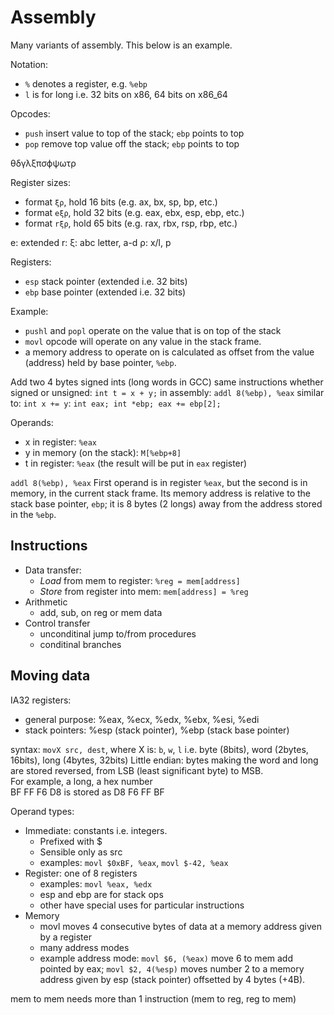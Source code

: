 # Assembly

Many variants of assembly. This below is an example.

Notation:
- `%` denotes a register, e.g. `%ebp`
- `l` is for long i.e. 32 bits on x86, 64 bits on x86_64

Opcodes:
- `push` insert value to top of the stack; `ebp` points to top
- `pop`  remove top value off the stack; `ebp` points to top

θδγλξπσϕψωτρ

Register sizes:
- format `ξρ`,  hold 16 bits (e.g.  ax,  bx,  sp,  bp, etc.)
- format `eξρ`, hold 32 bits (e.g. eax, ebx, esp, ebp, etc.)
- format `rξρ`, hold 65 bits (e.g. rax, rbx, rsp, rbp, etc.)

e: extended
r: 
ξ: abc letter, a-d
ρ: x/l, p


Registers:
- `esp` stack pointer (extended i.e. 32 bits)
- `ebp` base pointer (extended i.e. 32 bits)


Example:
- `pushl` and `popl` operate on the value that is on top of the stack
- `movl` opcode will operate on any value in the stack frame.
- a memory address to operate on is calculated as offset from the value (address) held by base pointer, `%ebp`.

Add two 4 bytes signed ints (long words in GCC)
same instructions whether signed or unsigned: 
  `int t = x + y;`
in assembly: 
  `addl 8(%ebp), %eax`
similar to: 
  `int x += y`: `int eax; int *ebp; eax += ebp[2];`


Operands:
- x in register: `%eax`
- y in memory (on the stack): `M[%ebp+8]`
- t in register: `%eax` (the result will be put in `eax` register)

`addl 8(%ebp), %eax`
First operand is in register `%eax`, but the second is in memory, in the current stack frame. Its memory address is relative to the stack base pointer, `ebp`; it is 8 bytes (2 longs) away from the address stored in the `%ebp`.



## Instructions

* Data transfer:
  - *Load* from mem to register: `%reg = mem[address]`
  - *Store* from register into mem: `mem[address] = %reg`
* Arithmetic
  - add, sub, on reg or mem data
* Control transfer
  - unconditinal jump to/from procedures
  - conditinal branches


## Moving data

IA32 registers:
- general purpose: %eax, %ecx, %edx, %ebx, %esi, %edi
- stack pointers: %esp (stack pointer), %ebp (stack base pointer)

syntax: `movX src, dest`, where X is: `b`, `w`, `l` i.e.
byte (8bits), word (2bytes, 16bits), long (4bytes, 32bits)
Little endian: bytes making the word and long are stored reversed, from LSB (least significant byte) to MSB.  
For example, a long, a hex number   
BF FF F6 D8 is stored as
D8 F6 FF BF

Operand types:
- Immediate: constants i.e. integers. 
  - Prefixed with $
  - Sensible only as src
  - examples: `movl $0xBF, %eax`, `movl $-42, %eax`
- Register: one of 8 registers
  - examples: `movl %eax, %edx`
  - esp and ebp are for stack ops
  - other have special uses for particular instructions
- Memory
  - movl moves 4 consecutive bytes of data at a memory address given by a register
  - many address modes
  - example address mode: `movl $6, (%eax)` move 6 to mem add pointed by eax;
    `movl $2, 4(%esp)` moves number 2 to a memory address given by esp (stack pointer) offsetted by 4 bytes (+4B).

mem to mem needs more than 1 instruction (mem to reg, reg to mem)

